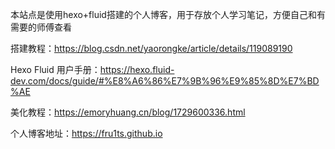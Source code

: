 本站点是使用hexo+fluid搭建的个人博客，用于存放个人学习笔记，方便自己和有需要的师傅查看

搭建教程：https://blog.csdn.net/yaorongke/article/details/119089190

Hexo Fluid 用户手册：https://hexo.fluid-dev.com/docs/guide/#%E8%A6%86%E7%9B%96%E9%85%8D%E7%BD%AE

美化教程：https://emoryhuang.cn/blog/1729600336.html

个人博客地址：https://fru1ts.github.io

